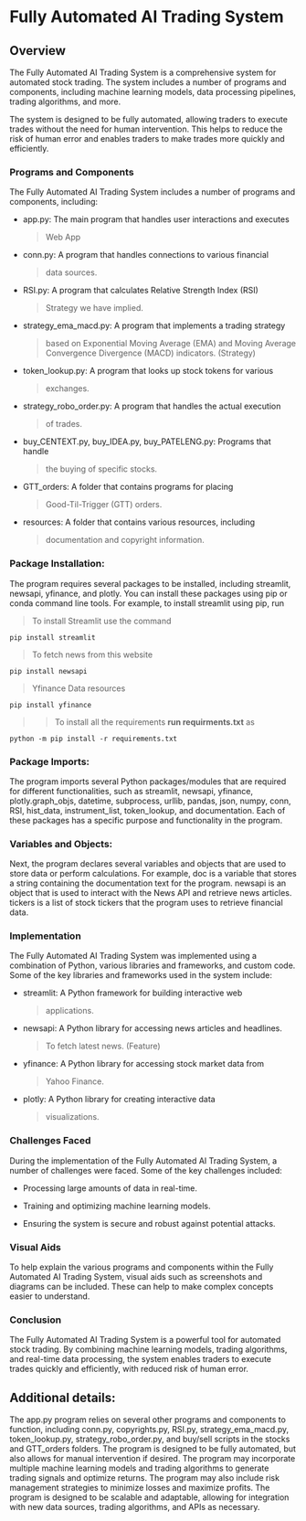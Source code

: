 # **Fully Automated AI Trading System**

## **Overview**

The Fully Automated AI Trading System is a comprehensive system for
automated stock trading. The system includes a number of programs and
components, including machine learning models, data processing
pipelines, trading algorithms, and more.

The system is designed to be fully automated, allowing traders to
execute trades without the need for human intervention. This helps to
reduce the risk of human error and enables traders to make trades more
quickly and efficiently.

### **Programs and Components**

The Fully Automated AI Trading System includes a number of programs and
components, including:

-   app.py: The main program that handles user interactions and executes
    > Web App

-   conn.py: A program that handles connections to various financial
    > data sources.

-   RSI.py: A program that calculates Relative Strength Index (RSI)
    > Strategy we have implied.

-   strategy_ema_macd.py: A program that implements a trading strategy
    > based on Exponential Moving Average (EMA) and Moving Average
    > Convergence Divergence (MACD) indicators. (Strategy)

-   token_lookup.py: A program that looks up stock tokens for various
    > exchanges.

-   strategy_robo_order.py: A program that handles the actual execution
    > of trades.

-   buy_CENTEXT.py, buy_IDEA.py, buy_PATELENG.py: Programs that handle
    > the buying of specific stocks.

-   GTT_orders: A folder that contains programs for placing
    > Good-Til-Trigger (GTT) orders.

-   resources: A folder that contains various resources, including
    > documentation and copyright information.

### **Package Installation:**
The program requires several packages to be installed, including streamlit, newsapi, yfinance, and plotly. You can install these packages using pip or conda command line tools. For example, to install streamlit using pip, run  
> To install Streamlit use the command

`pip install streamlit ` 

> To fetch news from this website 

`pip install newsapi `   

> Yfinance Data resources

`pip install yfinance`

>> To install all the requirements **run requirments.txt** as

`python -m pip install -r requirements.txt`
### **Package Imports:**
The program imports several Python packages/modules that are required for different functionalities, such as streamlit, newsapi, yfinance, plotly.graph_objs, datetime, subprocess, urllib, pandas, json, numpy, conn, RSI, hist_data, instrument_list, token_lookup, and documentation. Each of these packages has a specific purpose and functionality in the program.

### **Variables and Objects:**
Next, the program declares several variables and objects that are used to store data or perform calculations. For example, doc is a variable that stores a string containing the documentation text for the program. newsapi is an object that is used to interact with the News API and retrieve news articles. tickers is a list of stock tickers that the program uses to retrieve financial data.

### **Implementation**

The Fully Automated AI Trading System was implemented using a
combination of Python, various libraries and frameworks, and custom
code. Some of the key libraries and frameworks used in the system
include:

-   streamlit: A Python framework for building interactive web
    > applications.

-   newsapi: A Python library for accessing news articles and headlines.
    > To fetch latest news. (Feature)

-   yfinance: A Python library for accessing stock market data from
    > Yahoo Finance.

-   plotly: A Python library for creating interactive data
    > visualizations.

### **Challenges Faced**

During the implementation of the Fully Automated AI Trading System, a
number of challenges were faced. Some of the key challenges included:

-   Processing large amounts of data in real-time.

-   Training and optimizing machine learning models.

-   Ensuring the system is secure and robust against potential attacks.

### **Visual Aids**

To help explain the various programs and components within the Fully
Automated AI Trading System, visual aids such as screenshots and
diagrams can be included. These can help to make complex concepts easier
to understand.

### **Conclusion**

The Fully Automated AI Trading System is a powerful tool for automated
stock trading. By combining machine learning models, trading algorithms,
and real-time data processing, the system enables traders to execute
trades quickly and efficiently, with reduced risk of human error.


## **Additional details:**

The app.py program relies on several other programs and components to function, including conn.py, copyrights.py, RSI.py, strategy_ema_macd.py, token_lookup.py, strategy_robo_order.py, and buy/sell scripts in the stocks and GTT_orders folders.
The program is designed to be fully automated, but also allows for manual intervention if desired.
The program may incorporate multiple machine learning models and trading algorithms to generate trading signals and optimize returns.
The program may also include risk management strategies to minimize losses and maximize profits.
The program is designed to be scalable and adaptable, allowing for integration with new data sources, trading algorithms, and APIs as necessary.
